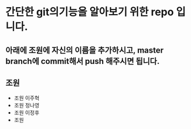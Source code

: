 
# 간단한 git의기능을 알아보기 위한 repo 입니다.

## 아래에 조원에 자신의 이름을 추가하시고, master branch에 commit해서 push 해주시면 됩니다.

## 조원

- 조원 이주혁 
- 조원 정나영
- 조원 이정후
- 조원 

